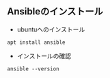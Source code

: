 ## Ansibleのインストール
- ubuntuへのインストール
```title:#
apt install ansible
```
- インストールの確認
```title:#
ansible --version
```


